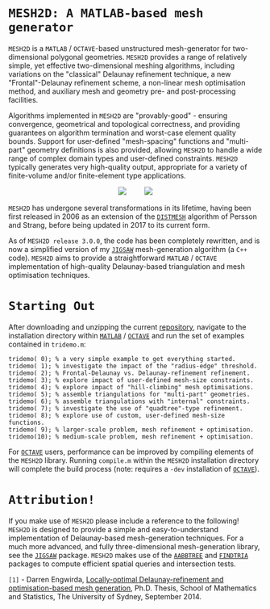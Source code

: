 # `MESH2D: A MATLAB-based mesh generator`

`MESH2D` is a `MATLAB` / `OCTAVE`-based unstructured mesh-generator for two-dimensional polygonal geometries. `MESH2D` provides a range of relatively simple, yet effective two-dimensional meshing algorithms, including variations on the "classical" Delaunay refinement technique, a new "Frontal"-Delaunay refinement scheme, a non-linear mesh optimisation method, and auxiliary mesh and geometry pre- and post-processing facilities. 

Algorithms implemented in `MESH2D` are "provably-good" - ensuring convergence, geometrical and topological correctness, and providing guarantees on algorithm termination and worst-case element quality bounds. Support for user-defined "mesh-spacing" functions and "multi-part" geometry definitions is also provided, allowing `MESH2D` to handle a wide range of complex domain types and user-defined constraints. `MESH2D` typically generates very high-quality output, appropriate for a variety of finite-volume and/or finite-element type applications.

<p align="center">
  <img src = "../master/poly-data/lake-1-small.png"> &nbsp &nbsp &nbsp &nbsp
  <img src = "../master/poly-data/lake-2-small.png">
</p>

`MESH2D` has undergone several transformations in its lifetime, having been first released in 2006 as an extension of the <a href="http://persson.berkeley.edu/distmesh/">`DISTMESH`</a> algorithm of Persson and Strang, before being updated in 2017 to its current form.

As of `MESH2D release 3.0.0`, the code has been completely rewritten, and is now a simplified version of my <a href="https://github.com/dengwirda/jigsaw-matlab/">`JIGSAW`</a> mesh-generation algorithm (a `C++` code). `MESH2D` aims to provide a straightforward `MATLAB` / `OCTAVE` implementation of high-quality Delaunay-based triangulation and mesh optimisation techniques. 


# `Starting Out`

After downloading and unzipping the current <a href="https://github.com/dengwirda/mesh2d/archive/master.zip">repository</a>, navigate to the installation directory within <a href="http://www.mathworks.com">`MATLAB`</a> / <a href="https://www.gnu.org/software/octave">`OCTAVE`</a> and run the set of examples contained in `tridemo.m`:
```
tridemo( 0); % a very simple example to get everything started.
tridemo( 1); % investigate the impact of the "radius-edge" threshold.
tridemo( 2); % Frontal-Delaunay vs. Delaunay-refinement refinement.
tridemo( 3); % explore impact of user-defined mesh-size constraints.
tridemo( 4); % explore impact of "hill-climbing" mesh optimisations.
tridemo( 5); % assemble triangulations for "multi-part" geometries.
tridemo( 6); % assemble triangulations with "internal" constraints.
tridemo( 7); % investigate the use of "quadtree"-type refinement.
tridemo( 8); % explore use of custom, user-defined mesh-size functions.
tridemo( 9); % larger-scale problem, mesh refinement + optimisation. 
tridemo(10); % medium-scale problem, mesh refinement + optimisation. 
```

For <a href="https://www.gnu.org/software/octave">`OCTAVE`</a> users, performance can be improved by compiling elements of the `MESH2D` library. Running `compile.m` within the `MESH2D` installation directory will complete the build process (note: requires a `-dev` installation of <a href="https://www.gnu.org/software/octave">`OCTAVE`</a>).


# `Attribution!`

If you make use of `MESH2D` please include a reference to the following! `MESH2D` is designed to provide a simple and easy-to-understand implementation of Delaunay-based mesh-generation techniques. For a much more advanced, and fully three-dimensional mesh-generation library, see the <a href="https://github.com/dengwirda/jigsaw-matlab/">`JIGSAW`</a> package. `MESH2D` makes use of the <a href="https://github.com/dengwirda/aabb-tree">`AABBTREE`</a> and <a href="https://github.com/dengwirda/find-tria">`FINDTRIA`</a> packages to compute efficient spatial queries and intersection tests. 

`[1]` - Darren Engwirda, <a href="http://hdl.handle.net/2123/13148">Locally-optimal Delaunay-refinement and optimisation-based mesh generation</a>, Ph.D. Thesis, School of Mathematics and Statistics, The University of Sydney, September 2014.
